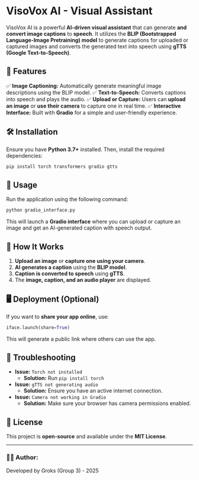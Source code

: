 # VisoVox AI - Visual Assistant

VisoVox AI is a powerful **AI-driven visual assistant** that can generate **and convert image captions** to **speech**. It utilizes the **BLIP (Bootstrapped Language-Image Pretraining) model** to generate captions for uploaded or captured images and converts the generated text into speech using **gTTS (Google Text-to-Speech)**.

## 🚀 Features

✅ **Image Captioning:** Automatically generate meaningful image descriptions using the BLIP model. ✅ **Text-to-Speech:** Converts captions into speech and plays the audio.
✅ **Upload or Capture:** Users can **upload an image** or **use their camera** to capture one in real time. ✅ **Interactive Interface:** Built with **Gradio** for a simple and user-friendly experience.

## 🛠️ Installation

Ensure you have **Python 3.7+** installed. Then, install the required dependencies:

```bash
pip install torch transformers gradio gtts
```

## 🚀 Usage

Run the application using the following command:

```bash
python gradio_interface.py
```

This will launch a **Gradio interface** where you can upload or capture an image and get an AI-generated caption with speech output.

## 📌 How It Works

1. **Upload an image** or **capture one using your camera**.
2. **AI generates a caption** using the **BLIP model**.
3. **Caption is converted to speech** using **gTTS**.
4. The **image, caption, and an audio player** are displayed.

## 🖥️ Deployment (Optional)

If you want to **share your app online**, use:

```python
iface.launch(share=True)
```

This will generate a public link where others can use the app.

## 🔧 Troubleshooting

- **Issue:** `Torch not installed`
  - **Solution:** Run `pip install torch`
- **Issue:** `gTTS not generating audio`
  - **Solution:** Ensure you have an active internet connection.
- **Issue:** `Camera not working in Gradio`
  - **Solution:** Make sure your browser has camera permissions enabled.

## 📜 License

This project is **open-source** and available under the **MIT License**.

---

### **👨‍💻 Author:**

Developed by Groks (Group 3) - 2025
